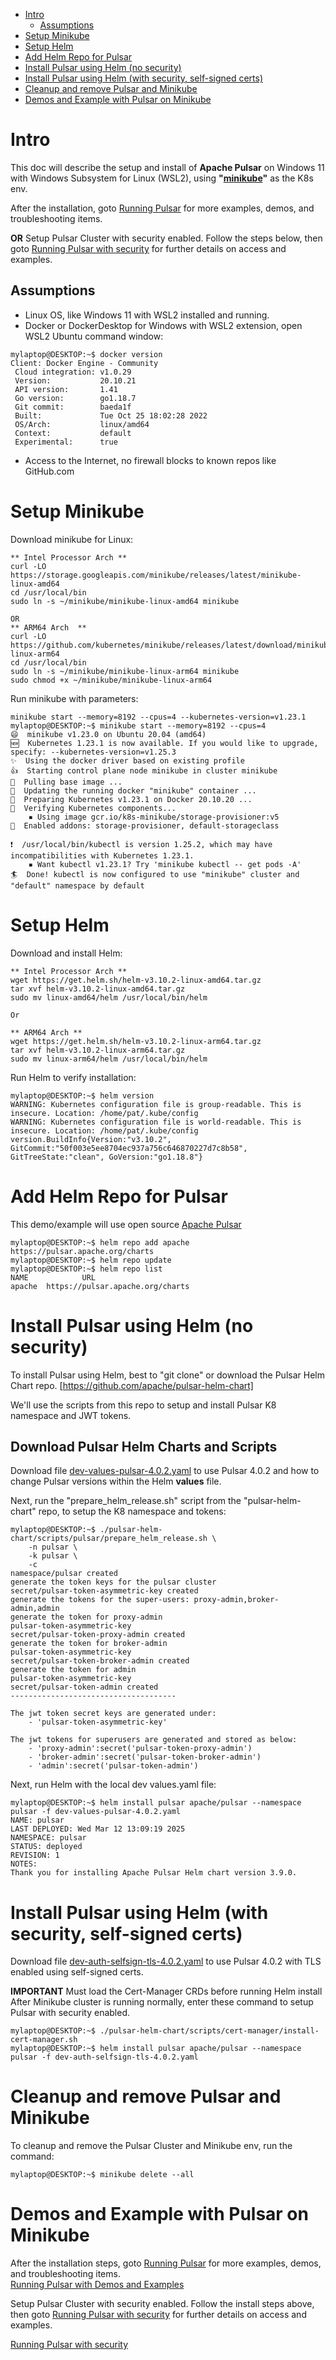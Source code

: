 - [Intro](#intro)
  - [Assumptions](#assumptions)
- [Setup Minikube](#setup-minikube)
- [Setup Helm](#setup-helm)
- [Add Helm Repo for Pulsar](#add-helm-repo-for-pulsar)
- [Install Pulsar using Helm (no security)](#install-pulsar-using-helm-no-security)
- [Install Pulsar using Helm (with security, self-signed certs)](#install-pulsar-using-helm-with-security-self-signed-certs)
- [Cleanup and remove Pulsar and Minikube](#cleanup-and-remove-pulsar-and-minikube)
- [Demos and Example with Pulsar on Minikube](#demos-and-example-with-pulsar-on-minikube)
# Intro
This doc will describe the setup and install of **Apache Pulsar** on Windows 11 with Windows Subsystem for Linux (WSL2), using **"[minikube](https://minikube.sigs.k8s.io/docs/start/)"** as the K8s env.

After the installation, goto [Running Pulsar](RUN-README.md) for more examples, demos, and troubleshooting items.

**OR**
Setup Pulsar Cluster with security enabled.  Follow the steps below, then goto [Running Pulsar with security](RUN-SECURE-README.md) for further details on access and examples.

## Assumptions

* Linux OS, like Windows 11 with WSL2 installed and running.
* Docker or DockerDesktop for Windows with WSL2 extension, open WSL2 Ubuntu command window:
```
mylaptop@DESKTOP:~$ docker version
Client: Docker Engine - Community
 Cloud integration: v1.0.29
 Version:           20.10.21
 API version:       1.41
 Go version:        go1.18.7
 Git commit:        baeda1f
 Built:             Tue Oct 25 18:02:28 2022
 OS/Arch:           linux/amd64
 Context:           default
 Experimental:      true
```
* Access to the Internet, no firewall blocks to known repos like GitHub.com

# Setup Minikube
Download minikube for Linux:
```
** Intel Processor Arch **
curl -LO https://storage.googleapis.com/minikube/releases/latest/minikube-linux-amd64
cd /usr/local/bin
sudo ln -s ~/minikube/minikube-linux-amd64 minikube

OR 
** ARM64 Arch  **
curl -LO https://github.com/kubernetes/minikube/releases/latest/download/minikube-linux-arm64
cd /usr/local/bin
sudo ln -s ~/minikube/minikube-linux-arm64 minikube
sudo chmod +x ~/minikube/minikube-linux-arm64
```
Run minikube with parameters:
```
minikube start --memory=8192 --cpus=4 --kubernetes-version=v1.23.1
mylaptop@DESKTOP:~$ minikube start --memory=8192 --cpus=4
😄  minikube v1.23.0 on Ubuntu 20.04 (amd64)
🆕  Kubernetes 1.23.1 is now available. If you would like to upgrade, specify: --kubernetes-version=v1.25.3
✨  Using the docker driver based on existing profile
👍  Starting control plane node minikube in cluster minikube
🚜  Pulling base image ...
🏃  Updating the running docker "minikube" container ...
🐳  Preparing Kubernetes v1.23.1 on Docker 20.10.20 ...
🔎  Verifying Kubernetes components...
    ▪ Using image gcr.io/k8s-minikube/storage-provisioner:v5
🌟  Enabled addons: storage-provisioner, default-storageclass

❗  /usr/local/bin/kubectl is version 1.25.2, which may have incompatibilities with Kubernetes 1.23.1.
    ▪ Want kubectl v1.23.1? Try 'minikube kubectl -- get pods -A'
🏄  Done! kubectl is now configured to use "minikube" cluster and "default" namespace by default
```

# Setup Helm
Download and install Helm:
```
** Intel Processor Arch **
wget https://get.helm.sh/helm-v3.10.2-linux-amd64.tar.gz
tar xvf helm-v3.10.2-linux-amd64.tar.gz
sudo mv linux-amd64/helm /usr/local/bin/helm

Or 

** ARM64 Arch **
wget https://get.helm.sh/helm-v3.10.2-linux-arm64.tar.gz
tar xvf helm-v3.10.2-linux-arm64.tar.gz
sudo mv linux-arm64/helm /usr/local/bin/helm

```

Run Helm to verify installation:
```
mylaptop@DESKTOP:~$ helm version
WARNING: Kubernetes configuration file is group-readable. This is insecure. Location: /home/pat/.kube/config
WARNING: Kubernetes configuration file is world-readable. This is insecure. Location: /home/pat/.kube/config
version.BuildInfo{Version:"v3.10.2", GitCommit:"50f003e5ee8704ec937a756c646870227d7c8b58", GitTreeState:"clean", GoVersion:"go1.18.8"}
```
# Add Helm Repo for Pulsar
This demo/example will use open source [Apache Pulsar](https://pulsar.apache.org/docs/4.0.x/getting-started-helm/)
```
mylaptop@DESKTOP:~$ helm repo add apache https://pulsar.apache.org/charts
mylaptop@DESKTOP:~$ helm repo update
mylaptop@DESKTOP:~$ helm repo list
NAME            URL
apache  https://pulsar.apache.org/charts

```
# Install Pulsar using Helm (no security)
To install Pulsar using Helm, best to "git clone" or download the Pulsar Helm Chart repo.
[https://github.com/apache/pulsar-helm-chart]

We'll use the scripts from this repo to setup and install Pulsar K8 namespace and JWT tokens.

## Download Pulsar Helm Charts and Scripts
Download file [dev-values-pulsar-4.0.2.yaml](helm-values/dev-values-pulsar-4.0.2.yaml) to use Pulsar 4.0.2 and how to change Pulsar versions within the Helm **values** file.

Next, run the "prepare_helm_release.sh" script from the "pulsar-helm-chart" repo, to setup the K8 namespace and tokens:
```
mylaptop@DESKTOP:~$ ./pulsar-helm-chart/scripts/pulsar/prepare_helm_release.sh \
    -n pulsar \
    -k pulsar \
    -c
namespace/pulsar created
generate the token keys for the pulsar cluster
secret/pulsar-token-asymmetric-key created
generate the tokens for the super-users: proxy-admin,broker-admin,admin
generate the token for proxy-admin
pulsar-token-asymmetric-key
secret/pulsar-token-proxy-admin created
generate the token for broker-admin
pulsar-token-asymmetric-key
secret/pulsar-token-broker-admin created
generate the token for admin
pulsar-token-asymmetric-key
secret/pulsar-token-admin created
-------------------------------------

The jwt token secret keys are generated under:
    - 'pulsar-token-asymmetric-key'

The jwt tokens for superusers are generated and stored as below:
    - 'proxy-admin':secret('pulsar-token-proxy-admin')
    - 'broker-admin':secret('pulsar-token-broker-admin')
    - 'admin':secret('pulsar-token-admin')
```

Next, run Helm with the local dev values.yaml file:
```
mylaptop@DESKTOP:~$ helm install pulsar apache/pulsar --namespace pulsar -f dev-values-pulsar-4.0.2.yaml
NAME: pulsar
LAST DEPLOYED: Wed Mar 12 13:09:19 2025
NAMESPACE: pulsar
STATUS: deployed
REVISION: 1
NOTES:
Thank you for installing Apache Pulsar Helm chart version 3.9.0.
```
# Install Pulsar using Helm (with security, self-signed certs)
Download file [dev-auth-selfsign-tls-4.0.2.yaml](helm-values/dev-auth-selfsign-tls-4.0.2.yaml) to use Pulsar 4.0.2 with TLS enabled using self-signed certs.

**IMPORTANT** Must load the Cert-Manager CRDs before running Helm install
After Minikube cluster is running normally, enter these command to setup Pulsar with security enabled.
```
mylaptop@DESKTOP:~$ ./pulsar-helm-chart/scripts/cert-manager/install-cert-manager.sh
mylaptop@DESKTOP:~$ helm install pulsar apache/pulsar --namespace pulsar -f dev-auth-selfsign-tls-4.0.2.yaml
```
# Cleanup and remove Pulsar and Minikube  
To cleanup and remove the Pulsar Cluster and Minikube env, run the command:
```
mylaptop@DESKTOP:~$ minikube delete --all
```
# Demos and Example with Pulsar on Minikube
After the installation steps, goto [Running Pulsar](RUN-README.md) for more examples, demos, and troubleshooting items.  
[Running Pulsar with Demos and Examples](RUN-README.md)  
  
Setup Pulsar Cluster with security enabled.  Follow the install steps above, then goto [Running Pulsar with security](RUN-SECURE-README.md) for further details on access and examples.  

[Running Pulsar with security](RUN-SECURE-README.md)  

